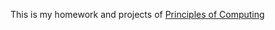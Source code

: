 This is my homework and projects of [Principles of Computing](https://class.coursera.org/principlescomputing-001/)